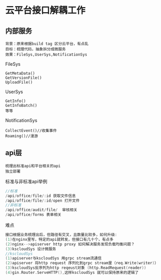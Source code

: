 # 云平台接口解耦工作
## 内部服务
```
背景：原来根据build tag 区分云平台，有点乱
目标：梳理代码，抽象拆分成微服务
效果：FileSys,UserSys,NotificationSys
```
FileSys
```
GetMetaData()
GetVersionFile()
UploadFile()
```
UserSys
```
GetInfo()
GetInfoBatch()
等等
```
NotificationSys
```
CollectEvent()//收集事件
Roaming()//漫游
```
## api层
```
梳理出标准api和平台相关的api
独立部署
```
标准与非标准api举例
```c
//标准
/api/office/file/:id 获取文件信息
/api/office/file/:id/open 打开文件
//非标准
/api/office/audit/file/  审核相关
/api/office/forms 表单相关
```
难点
```c
接口根据业务梳理出后，但路径有交叉，且数量比较多，如何升级:
(1)在nginx里写，特定的api就转发，但接口有几十个，有点多
(2)nginx-->apiserver http proxy 如何解决服务发现负载均衡问题？
(3)kscloudSys 设计微服务
//kscloudSys
(1)apiserver与kscloudSys 用grpc stream流通信
(2)apiserver 将http request 序列化到grpc stream里（req.Write(writer)）
(3)kscloudSys反序列为http reqeust对象 (http.ReadRequest(reader))
(4)gin.Router.ServeHTTP(),这样kscloudSys 就可以保持原来的逻辑了
```

